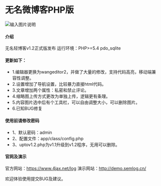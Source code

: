 # 无名微博客PHP版

![输入图片说明](https://images.gitee.com/uploads/images/2019/0508/091141_e1378c08_2191229.jpeg "截图_2.jpg")

#### 介绍

无名轻博客v1.2正式版发布
运行环境：PHP>=5.4 pdo_sqlite

#### 更新如下：

- 1.编辑器更换为wangeditor2，并做了大量的修改，支持代码高亮，移动端兼容性调整。
- 2.设置增加了导航设置，比较暴力直接html代码。
- 3.文章增加两个属性：私密和禁止评论。
- 4.缩略图上传方式更改为单独上传，逻辑更有条理。
- 5.内容图片选中后有个工具栏，可以自由调整大小，可以删除图片。
- 6.已知BUG修复

#### 使用前请修改密码


- 1、默认密码：admin
- 2、配置文件：app/class/config.php
- 3、uptov1.2.php为v1.1升级到v1.2程序，无用可以删除。

#### 官网及演示

官方网站：https://www.4jax.net/log
演示网站：http://demo.semlog.cn/

欢迎体验使用提交BUG及建议。